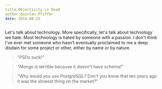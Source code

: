 ```yaml
---
title:Objectivity is Dead
author:Quinlan Pfiffer
date: 2014-08-23
---
```


Let's talk about technology. More specifically, let's talk about technology we
hate. Most technology is hated by someone with a passion. I don't think I've
ever met someone who hasn't eventually proclaimed to me a deep disdain for some
project or other, either by name or by nature.

> "PSDs suck!"

> "Mongo is terrible because it doesn't have schema!"

> "Why would you use PostgreSQL? Don't you know that ten years ago it was the
slowest thing on the market?"
